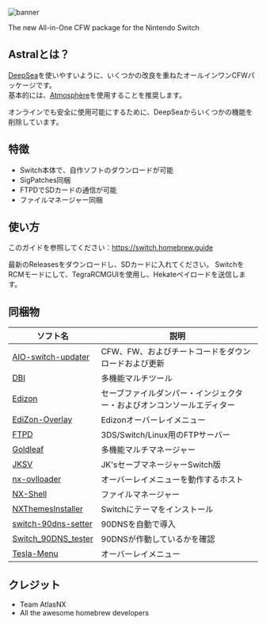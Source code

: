 ![banner](https://github.com/user-attachments/assets/650f605f-346d-4a90-b33b-c28b987e83ce)

The new All-in-One CFW package for the Nintendo Switch

## Astralとは？
[DeepSea](https://github.com/Team-Neptune/DeepSea)を使いやすいように、いくつかの改良を重ねたオールインワンCFWパッケージです。<br />
基本的には、[Atmosphère](https://github.com/atmosphere-nx/atmosphere/releases)を使用することを推奨します。

オンラインでも安全に使用可能にするために、DeepSeaからいくつかの機能を削除しています。

## 特徴
- Switch本体で、自作ソフトのダウンロードが可能
- SigPatches同梱
- FTPDでSDカードの通信が可能
- ファイルマネージャー同梱


## 使い方
このガイドを参照してください：https://switch.homebrew.guide

最新のReleasesをダウンロードし、SDカードに入れてください。
SwitchをRCMモードにして、TegraRCMGUIを使用し、Hekateペイロードを送信します。

## 同梱物
| ソフト名 | 説明 |
| ------------------------ | --------------------------------------------------------------------- |
| [AIO-switch-updater](https://github.com/HamletDuFromage/aio-switch-updater/releases) | CFW、FW、およびチートコードをダウンロードおよび更新 |
| [DBI](https://github.com/rashevskyv/dbi/releases) | 多機能マルチツール |
| [Edizon](https://github.com/WerWolv/EdiZon/releases) | セーブファイルダンパー・インジェクター・およびオンコンソールエディター |
| [EdiZon-Overlay](https://github.com/proferabg/EdiZon-Overlay/releases) | Edizonオーバーレイメニュー |
| [FTPD](https://github.com/mtheall/ftpd/releases) | 3DS/Switch/Linux用のFTPサーバー |
| [Goldleaf](https://github.com/XorTroll/Goldleaf/releases) | 多機能マルチマネージャー |
| [JKSV](https://github.com/J-D-K/JKSV) | JK'sセーブマネージャーSwitch版 |
| [nx-ovlloader](https://github.com/WerWolv/nx-ovlloader) | オーバーレイメニューを動作するホスト |
| [NX-Shell](https://github.com/joel16/NX-Shell/releases) | ファイルマネージャー |
| [NXThemesInstaller](https://github.com/exelix11/SwitchThemeInjector/releases) | Switchにテーマをインストール |
| [switch-90dns-setter](https://github.com/suchmememanyskill/switch-90dns-setter/releases) | 90DNSを自動で導入 |
| [Switch_90DNS_tester](https://github.com/meganukebmp/Switch_90DNS_tester/releases) | 90DNSが作動しているかを確認 |
| [Tesla-Menu](https://github.com/WerWolv/Tesla-Menu) | オーバーレイメニュー |

## クレジット
* Team AtlasNX
* All the awesome homebrew developers
